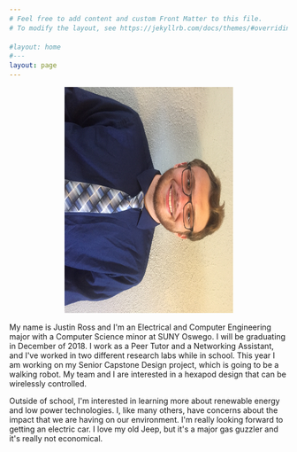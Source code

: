 ```yaml
---
# Feel free to add content and custom Front Matter to this file.
# To modify the layout, see https://jekyllrb.com/docs/themes/#overriding-theme-defaults

#layout: home
#---
layout: page
---
```

<div align="center">
	<img src="/assets/Profile2.jpg" alt="Profile" width="305" height="408" float ="right">
</div>

My name is Justin Ross and I'm an Electrical and Computer Engineering major with a Computer Science minor at SUNY Oswego. 
I will be graduating in December of 2018. I work as a Peer Tutor and a Networking Assistant, and I've worked in two 
different research labs while in school. This year I am working on my Senior Capstone Design project, which is going to be a 
walking robot. My team and I are interested in a hexapod design that can be wirelessly controlled. 

Outside of school, I'm interested in learning more about renewable energy and low power technologies. I, like many others, have
 concerns about the impact that we are having on our environment. I'm really looking forward to getting an electric car. I love my 
old Jeep, but it's a major gas guzzler and it's really not economical. 

